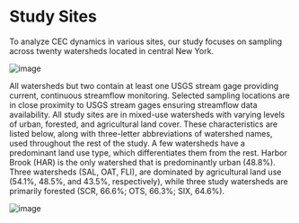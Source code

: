 # Study Sites

To analyze CEC dynamics in various sites, our study focuses on sampling across twenty watersheds located in central New York.

![image](https://user-images.githubusercontent.com/111301407/191350325-2886cc24-127c-4334-b871-19f45cf6eb30.png)

All watersheds but two contain at least one USGS stream gage providing current, continuous streamflow monitoring. Selected sampling locations are in close proximity 
to USGS stream gages ensuring streamflow data availability. All study sites are in mixed-use watersheds with varying levels of urban, forested, and agricultural land 
cover. These characteristics are listed below, along with three-letter abbreviations of watershed names, used throughout the rest of the study. A few watersheds
have a predominant land use type, which differentiates them from the rest. Harbor Brook (HAR) is the only watershed that is predominantly urban (48.8%). Three 
watersheds (SAL, OAT, FLI), are dominated by agricultural land use (54.1%, 48.5%, and 43.5%, respectively), while three study watersheds are primarily forested 
(SCR, 66.6%; OTS, 66.3%; SIX, 64.6%).

![image](https://user-images.githubusercontent.com/111301407/191350603-52a30116-f9b4-4de0-99f5-7f6e3aba0ebf.png)

